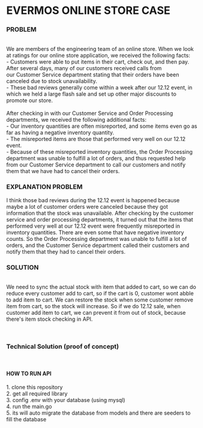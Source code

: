 <h1>EVERMOS ONLINE STORE CASE</h1>

<h3>PROBLEM</h3><br>
We are members of the engineering team of an online store. When we look at ratings for our online store application, we received the following
facts:<br>
- Customers were able to put items in their cart, check out, and then pay. After several days, many of our customers received calls from<br>
our Customer Service department stating that their orders have been canceled due to stock unavailability.<br>
- These bad reviews generally come within a week after our 12.12 event, in which we held a large flash sale and set up other major
discounts to promote our store.<br>
<br>
After checking in with our Customer Service and Order Processing departments, we received the following additional facts:<br>
- Our inventory quantities are often misreported, and some items even go as far as having a negative inventory quantity.<br>
- The misreported items are those that performed very well on our 12.12 event.<br>
- Because of these misreported inventory quantities, the Order Processing department was unable to fulfill a lot of orders, and thus
requested help from our Customer Service department to call our customers and notify them that we have had to cancel their orders.<br>

<h3>EXPLANATION PROBLEM</h3>
I think those bad reviews during the 12.12 event is happened because maybe a lot of customer orders were canceled because they got information that the stock was unavailable.
After checking by the customer service and order processing departments, it turned out that the items that performed very well at our 12.12 event were frequently misreported in inventory quantities. There are even some that have negative inventory counts. So the Order Processing department was unable to fulfill a lot of orders, and the Customer Service department called their customers and notify them that they had to cancel their orders.

<h3>SOLUTION</h3><br>
We need to sync the actual stock with item that added to cart, so we can do reduce every customer add to cart, so if the cart is 0, customer wont abble to add item to cart.
We can restore the stock when some customer remove item from cart, so the stock will increase.
So if we do 12.12 sale, when customer add item to cart, we can prevent it from out of stock, because there's item stock checking in API.

<br><h3>Technical Solution (proof of concept)</h3><br>
<h4>HOW TO RUN API</h4>
1. clone this repository<br>
2. get all required library<br>
3. config .env with your database (using mysql)<br>
4. run the main.go<br>
5. its will auto migrate the database from models and there are seeders to fill the database<br>


